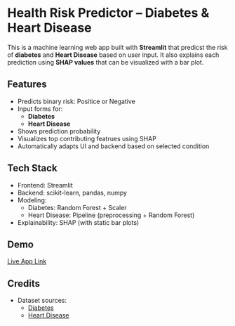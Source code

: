 # Health Risk Predictor – Diabetes & Heart Disease

This is a machine learning web app built with **Streamlit** that predicst the risk of **diabetes** and **Heart Disease** based on user input. It also explains each prediction using **SHAP values** that can be visualized with a bar plot.

## Features

- Predicts binary risk: Positice or Negative
- Input forms for:
  - **Diabetes**
  - **Heart Disease**
- Shows prediction probability
- Visualizes top contributing featrues using SHAP
- Automatically adapts UI and backend based on selected condition

## Tech Stack

- Frontend: Streamlit
- Backend: scikit-learn, pandas, numpy
- Modeling:
  - Diabetes: Random Forest + Scaler
  - Heart Disease: Pipeline (preprocessing + Random Forest)
- Explainability: SHAP (with static bar plots)

## Demo

[Live App Link](https://health-risk.streamlit.app/)

## Credits

- Dataset sources:
  - [Diabetes](https://www.kaggle.com/datasets/shahnawaj9/diabetes-database/data)
  - [Heart Disease](https://www.kaggle.com/datasets/denysskyrda/common-heart-disease-data-4-hospitals/data)
